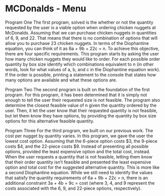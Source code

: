 # MCDonalds - Menu

Program One
The first program, solved is the whether or not the quantity requested by the
user is a viable option when ordering chicken nuggets at McDonalds. Assuming that we can
purchase chicken nuggets in quantities of 6, 9, and 22. That means that there is no combination
of options that will allow you to purchase 23 chicken nuggets. In terms of the Diophantine
equation, you can think of it as 6a + 9b + 22c = n. To achieve this objective, there are four
specific requirements. This program starts by asking the user how many chicken nuggets they would like to
order. For each possible order quantity by box size identify which combinations equivalent to n
(in other words, look for what values of a, b, and c in the Diophantine equation work). If the
order is possible, printing a statement to the console that states how many options are available and
what these options are.

Program Two
The second program is built on the foundation of the first program. For this program, it
has been determined that it is simply not enough to tell the user their requested size is not
feasible. The program also determine the closest feasible value of n given the quantity ordered by the
user. Then, it let the user know that their requested quantity is not feasible, but let them know they have
options, by providing the quantity by box size options for this alternative feasible quantity. 

Program Three
For the third program, we built on our previous work.
The cost per nugget by quantity varies. In this program, we gave the user the lowest
cost option. Assuming that the 6-piece option costs $3, the 9-piece costs $4, and the 22-piece costs
$9. Instead of presenting all possible options, provided the least expensive option and the total
cost, instead. When the user requests a quantity that is not feasible, letting them know that their order
quantity isn’t feasible and presented the least expensive option and total cost for the suggested
alternative quantity. This is more like a second Diophantine equation. While we still need
to identify the values that satisfy the quantity requirements of 6a + 9b + 22c = n, there is an
additional constraint 3a + 4b + 9c = cost (where 3, 4, and 9 represent the costs associated
with the 6, 9, and 22-piece options, respectively). 
